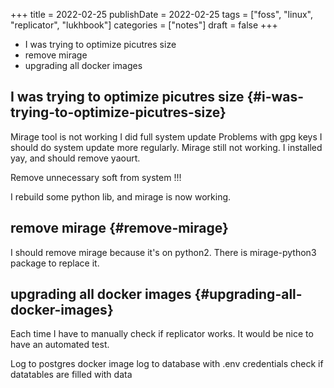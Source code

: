 +++
title = 2022-02-25
publishDate = 2022-02-25
tags = ["foss", "linux", "replicator", "lukhbook"]
categories = ["notes"]
draft = false
+++

-   I was trying to optimize picutres size
-   remove mirage
-   upgrading all docker images

<!--more-->


## I was trying to optimize picutres size {#i-was-trying-to-optimize-picutres-size}

Mirage tool is not working
I did full system update
Problems with gpg keys
I should do system update more regularly.
Mirage still not working.
I installed yay, and should remove yaourt.

Remove unnecessary soft from system !!!

I rebuild some python lib, and mirage is now working.


## remove mirage {#remove-mirage}

I should remove mirage because it's on python2.
There is mirage-python3 package to replace it.


## upgrading all docker images {#upgrading-all-docker-images}

Each time I have to manually check if replicator works.
It would be nice to have an automated test.

Log to postgres docker image
log to database with .env credentials
check if datatables are filled with data
